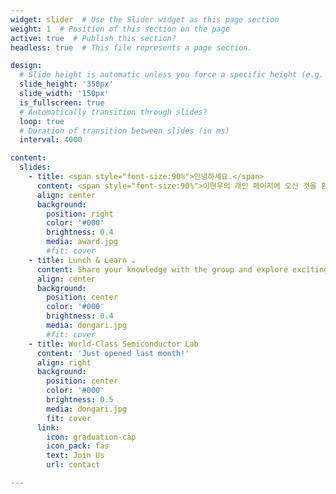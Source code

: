 ```yaml
---
widget: slider  # Use the Slider widget as this page section
weight: 1  # Position of this section on the page
active: true  # Publish this section?
headless: true  # This file represents a page section.

design:
  # Slide height is automatic unless you force a specific height (e.g. '400px')
  slide_height: '350px'
  slide_width: '150px'
  is_fullscreen: true
  # Automatically transition through slides?
  loop: true
  # Duration of transition between slides (in ms)
  interval: 4000

content:
  slides:
    - title: <span style="font-size:90%">안녕하세요.</span>
      content: <span style="font-size:90%">이현우의 개인 페이지에 오신 것을 환영합니다!<span style="font-size:90%">
      align: center
      background:
        position: right
        color: '#000'
        brightness: 0.4
        media: award.jpg
        #fit: cover
    - title: Lunch & Learn ☕️
      content: Share your knowledge with the group and explore exciting new topics together!
      align: center
      background:
        position: center
        color: '#000'
        brightness: 0.4
        media: dongari.jpg
        #fit: cover
    - title: World-Class Semiconductor Lab
      content: 'Just opened last month!'
      align: right
      background:
        position: center
        color: '#000'
        brightness: 0.5
        media: dongari.jpg
        fit: cover
      link:
        icon: graduation-cap
        icon_pack: fas
        text: Join Us
        url: contact

---
```

